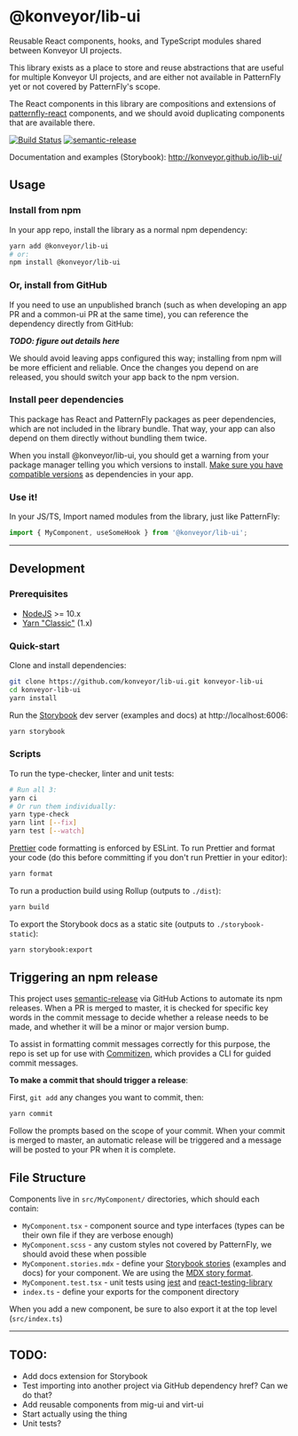 # @konveyor/lib-ui

Reusable React components, hooks, and TypeScript modules shared between Konveyor UI projects.

This library exists as a place to store and reuse abstractions that are useful for multiple Konveyor UI projects, and are either not available in PatternFly yet or not covered by PatternFly's scope.

The React components in this library are compositions and extensions of [patternfly-react](https://github.com/patternfly/patternfly-react) components, and we should avoid duplicating components that are available there.

[![Build Status](https://travis-ci.com/konveyor/lib-ui.svg?branch=master)](https://travis-ci.com/konveyor/lib-ui)
[![semantic-release](https://img.shields.io/badge/%20%20%F0%9F%93%A6%F0%9F%9A%80-semantic--release-e10079.svg)](https://github.com/semantic-release/semantic-release)

Documentation and examples (Storybook): http://konveyor.github.io/lib-ui/

## Usage

### Install from npm

In your app repo, install the library as a normal npm dependency:

```sh
yarn add @konveyor/lib-ui
# or:
npm install @konveyor/lib-ui
```

### Or, install from GitHub

If you need to use an unpublished branch (such as when developing an app PR and a common-ui PR at the same time), you can reference the dependency directly from GitHub:

**_TODO: figure out details here_**

We should avoid leaving apps configured this way; installing from npm will be more efficient and reliable. Once the changes you depend on are released, you should switch your app back to the npm version.

### Install peer dependencies

This package has React and PatternFly packages as peer dependencies, which are not included in the library bundle. That way, your app can also depend on them directly without bundling them twice.

When you install @konveyor/lib-ui, you should get a warning from your package manager telling you which versions to install. [Make sure you have compatible versions](https://github.com/konveyor/lib-ui/blob/master/package.json#L30) as dependencies in your app.

### Use it!

In your JS/TS, Import named modules from the library, just like PatternFly:

```js
import { MyComponent, useSomeHook } from '@konveyor/lib-ui';
```

---

## Development

### Prerequisites

- [NodeJS](https://nodejs.org/en/) >= 10.x
- [Yarn "Classic"](https://classic.yarnpkg.com/lang/en/) (1.x)

### Quick-start

Clone and install dependencies:

```sh
git clone https://github.com/konveyor/lib-ui.git konveyor-lib-ui
cd konveyor-lib-ui
yarn install
```

Run the [Storybook](https://storybook.js.org/) dev server (examples and docs) at http://localhost:6006:

```sh
yarn storybook
```

### Scripts

To run the type-checker, linter and unit tests:

```sh
# Run all 3:
yarn ci
# Or run them individually:
yarn type-check
yarn lint [--fix]
yarn test [--watch]
```

[Prettier](https://prettier.io/) code formatting is enforced by ESLint. To run Prettier and format your code (do this before committing if you don't run Prettier in your editor):

```sh
yarn format
```

To run a production build using Rollup (outputs to `./dist`):

```sh
yarn build
```

To export the Storybook docs as a static site (outputs to `./storybook-static`):

```sh
yarn storybook:export
```

## Triggering an npm release

This project uses [semantic-release](https://github.com/semantic-release/semantic-release) via GitHub Actions to automate its npm releases. When a PR is merged to master, it is checked for specific key words in the commit message to decide whether a release needs to be made, and whether it will be a minor or major version bump.

To assist in formatting commit messages correctly for this purpose, the repo is set up for use with [Commitizen](http://commitizen.github.io/cz-cli/), which provides a CLI for guided commit messages.

**To make a commit that should trigger a release**:

First, `git add` any changes you want to commit, then:

```sh
yarn commit
```

Follow the prompts based on the scope of your commit. When your commit is merged to master, an automatic release will be triggered and a message will be posted to your PR when it is complete.

## File Structure

Components live in `src/MyComponent/` directories, which should each contain:

- `MyComponent.tsx` - component source and type interfaces (types can be their own file if they are verbose enough)
- `MyComponent.scss` - any custom styles not covered by PatternFly, we should avoid these when possible
- `MyComponent.stories.mdx` - define your [Storybook stories](https://storybook.js.org/docs/react/get-started/whats-a-story) (examples and docs) for your component. We are using the [MDX story format](https://storybook.js.org/docs/react/writing-docs/mdx).
- `MyComponent.test.tsx` - unit tests using [jest](https://jestjs.io/) and [react-testing-library](https://testing-library.com/docs/react-testing-library/intro)
- `index.ts` - define your exports for the component directory

When you add a new component, be sure to also export it at the top level (`src/index.ts`)

---

## TODO:

- Add docs extension for Storybook
- Test importing into another project via GitHub dependency href? Can we do that?
- Add reusable components from mig-ui and virt-ui
- Start actually using the thing
- Unit tests?
